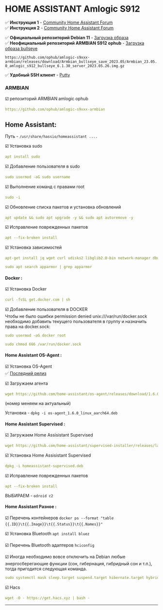   
# HOME ASSISTANT Amlogic S912
:white_check_mark: **Инструкция 1** - [Community Home Assistant Forum](https://gist.github.com/saper-2/544928b61060d4847cf5617641d876ab)    
:white_check_mark: **Инструкция 2** - [Community Home Assistant Forum](https://community.home-assistant.io/t/installing-home-assistant-supervised-on-a-raspberry-pi-with-debian-11/247116)


:white_check_mark: **Официальный репозиторий Debian 11** - [Загрузка образа](https://cdimage.debian.org/debian-cd/current/amd64/iso-dvd/)    
:white_check_mark: **Неофициальный репозиторий ARMBIAN S912 ophub** - [Загрузка образа bullseye](https://github.com/ophub/amlogic-s9xxx-armbian)

`https://github.com/ophub/amlogic-s9xxx-armbian/releases/download/Armbian_bullseye_save_2023.05/Armbian_23.05.0_amlogic_s912_bullseye_6.1.30_server_2023.05.26.img.gz`

:white_check_mark: **Удобный SSH клиент** - [Putty](https://www.putty.org/)    
### ARMBIAN
:ballot_box_with_check: репозиторий ARMBIAN amlogic ophub
```yaml
https://github.com/ophub/amlogic-s9xxx-armbian
```

## Home Assistant:    

Путь - `/usr/share/hassio/homeassistant ....`    

:ballot_box_with_check: Установка sudo       
```yaml
apt install sudo
```

:ballot_box_with_check: Добавление пользователя в sudo   
```yaml
sudo usermod -aG sudo username
```

:ballot_box_with_check: Выполнение команд с правами root
```yaml
sudo -i
```
:ballot_box_with_check: Обновление списка пакетов и установка обновлений
```yaml
apt update && sudo apt upgrade -y && sudo apt autoremove -y
```

:ballot_box_with_check: Исправление поврежденных пакетов
```yaml
apt --fix-broken install
```

:ballot_box_with_check: Установка зависимостей
```yaml
apt-get install jq wget curl udisks2 libglib2.0-bin network-manager dbus -y
```
```yaml
sudo apt search apparmor | grep apparmor
```

#### Docker :
:ballot_box_with_check: Установка Docker    
```yaml
curl -fsSL get.docker.com | sh
```
:ballot_box_with_check: Добавление пользователя в DOCKER  
Чтобы не было ошибки permission denied unix:///var/run/docker.sock необходимо добавить текущего пользователя в группу и назначить права на docker.sock: 
```yaml
sudo usermod -aG docker root
```
```yaml
sudo chmod 666 /var/run/docker.sock
```
#### Home Assistant OS-Agent : 
:ballot_box_with_check: Установка OS-Agent    
:white_check_mark: [Последний релиз](https://github.com/home-assistant/os-agent/releases/latest)  

:ballot_box_with_check: Загружаем агента
```yaml
wget https://github.com/home-assistant/os-agent/releases/download/1.6.0/os-agent_1.6.0_linux_aarch64.deb
```
(номер меняем на актуальный)  
 
Установка - `dpkg -i os-agent_1.6.0_linux_aarch64.deb`  

#### Home Assistant Supervised : 
:ballot_box_with_check: Загружаем Home Assisistant Supervised 
```yaml
wget https://github.com/home-assistant/supervised-installer/releases/latest/download/homeassistant-supervised.deb
```
:ballot_box_with_check: Установка Home Assisistant Supervised 
```yaml
dpkg -i homeassistant-supervised.deb
```

:ballot_box_with_check: Исправление поврежденных пакетов
```yaml
apt --fix-broken install
```
ВЫБИРАЕМ - `odroid c2`

#### Home Assistant Разное : 

:ballot_box_with_check: Перечень контейнеров
`docker ps --format "table {{.ID}}\t{{.Image}}\t{{.Status}}\t{{.Names}}"` 

:ballot_box_with_check: Установка Bluetooth
`apt install bluez`

:ballot_box_with_check: Перечень Bluetooth адаптеров
`hciconfig`

:ballot_box_with_check: Иногда необходимо вовсе отключить на Debian любые энергосберегающие функции (сон, гибернация, гибридный сон и т.п.), тогда пригодится следующая команда.
```yaml
sudo systemctl mask sleep.target suspend.target hibernate.target hybrid-sleep.target
```
:ballot_box_with_check: Hacs
```yaml
wget -O - https://get.hacs.xyz | bash -
```



____


